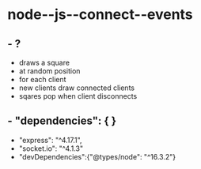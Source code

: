 # node--js--connect--events
## - ?
   - draws a square
   - at random position 
   - for each client
   - new clients draw connected clients
   - sqares pop when client disconnects
## - "dependencies": { }
   - "express": "^4.17.1",
   - "socket.io": "^4.1.3"
   - "devDependencies":{"@types/node": "^16.3.2"}

